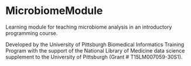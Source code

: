# MicrobiomeModule
Learning module for teaching microbiome analysis in an introductory programming course. 

Developed by the University of Pittsburgh Biomedical Informatics Training Program with the support of the National Library of Medicine data science supplement to the University of Pittsburgh (Grant # T15LM007059-30S1).
